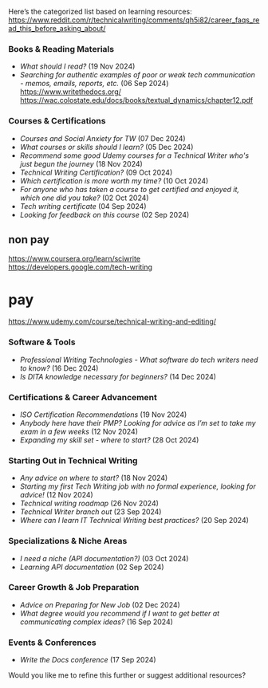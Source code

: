 
Here’s the categorized list based on learning resources:
https://www.reddit.com/r/technicalwriting/comments/qh5i82/career_faqs_read_this_before_asking_about/
### **Books & Reading Materials**

- _What should I read?_ (19 Nov 2024)
- _Searching for authentic examples of poor or weak tech communication - memos, emails, reports, etc._ (06 Sep 2024)
https://www.writethedocs.org/
https://wac.colostate.edu/docs/books/textual_dynamics/chapter12.pdf 
### **Courses & Certifications**

- _Courses and Social Anxiety for TW_ (07 Dec 2024)
- _What courses or skills should I learn?_ (05 Dec 2024)
- _Recommend some good Udemy courses for a Technical Writer who's just begun the journey_ (18 Nov 2024)
- _Technical Writing Certification?_ (09 Oct 2024)
- _Which certification is more worth my time?_ (10 Oct 2024)
- _For anyone who has taken a course to get certified and enjoyed it, which one did you take?_ (02 Oct 2024)
- _Tech writing certificate_ (04 Sep 2024)
- _Looking for feedback on this course_ (02 Sep 2024)


## non pay 
https://www.coursera.org/learn/sciwrite  
https://developers.google.com/tech-writing 
# pay  
https://www.udemy.com/course/technical-writing-and-editing/
### **Software & Tools**

- _Professional Writing Technologies - What software do tech writers need to know?_ (16 Dec 2024)
- _Is DITA knowledge necessary for beginners?_ (14 Dec 2024)

### **Certifications & Career Advancement**

- _ISO Certification Recommendations_ (19 Nov 2024)
- _Anybody here have their PMP? Looking for advice as I’m set to take my exam in a few weeks_ (12 Nov 2024)
- _Expanding my skill set - where to start?_ (28 Oct 2024)

### **Starting Out in Technical Writing**

- _Any advice on where to start?_ (18 Nov 2024)
- _Starting my first Tech Writing job with no formal experience, looking for advice!_ (12 Nov 2024)
- _Technical writing roadmap_ (26 Nov 2024)
- _Technical Writer branch out_ (23 Sep 2024)
- _Where can I learn IT Technical Writing best practices?_ (20 Sep 2024)

### **Specializations & Niche Areas**

- _I need a niche (API documentation?)_ (03 Oct 2024)
- _Learning API documentation_ (02 Sep 2024)

### **Career Growth & Job Preparation**

- _Advice on Preparing for New Job_ (02 Dec 2024)
- _What degree would you recommend if I want to get better at communicating complex ideas?_ (16 Sep 2024)

### **Events & Conferences**

- _Write the Docs conference_ (17 Sep 2024)

Would you like me to refine this further or suggest additional resources?